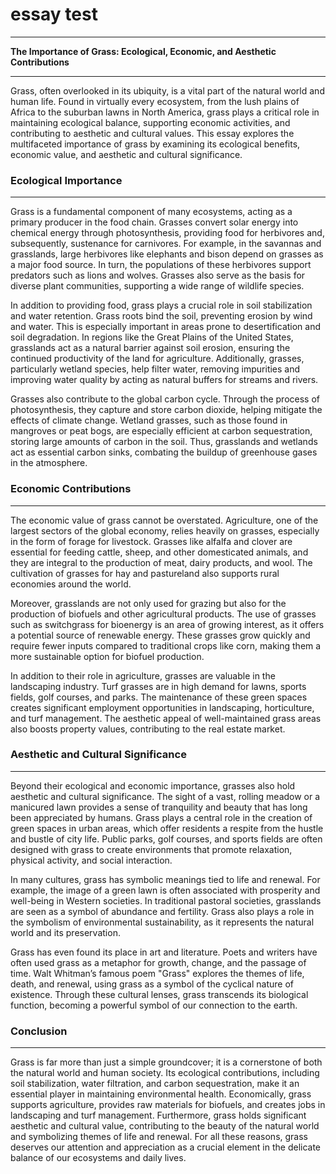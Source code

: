 # essay test

_____________________________________________________________________________________________________________________________________________________

**The Importance of Grass: Ecological, Economic, and Aesthetic Contributions**

_____________________________________________________________________________________________________________________________________________________

Grass, often overlooked in its ubiquity, is a vital part of the natural world and human life. Found in virtually every ecosystem, from the lush plains of Africa to the suburban lawns in North America, grass plays a critical role in maintaining ecological balance, supporting economic activities, and contributing to aesthetic and cultural values. This essay explores the multifaceted importance of grass by examining its ecological benefits, economic value, and aesthetic and cultural significance.

### Ecological Importance

_____________________________________________________________________________________________________________________________________________________

Grass is a fundamental component of many ecosystems, acting as a primary producer in the food chain. Grasses convert solar energy into chemical energy through photosynthesis, providing food for herbivores and, subsequently, sustenance for carnivores. For example, in the savannas and grasslands, large herbivores like elephants and bison depend on grasses as a major food source. In turn, the populations of these herbivores support predators such as lions and wolves. Grasses also serve as the basis for diverse plant communities, supporting a wide range of wildlife species.

In addition to providing food, grass plays a crucial role in soil stabilization and water retention. Grass roots bind the soil, preventing erosion by wind and water. This is especially important in areas prone to desertification and soil degradation. In regions like the Great Plains of the United States, grasslands act as a natural barrier against soil erosion, ensuring the continued productivity of the land for agriculture. Additionally, grasses, particularly wetland species, help filter water, removing impurities and improving water quality by acting as natural buffers for streams and rivers.

Grasses also contribute to the global carbon cycle. Through the process of photosynthesis, they capture and store carbon dioxide, helping mitigate the effects of climate change. Wetland grasses, such as those found in mangroves or peat bogs, are especially efficient at carbon sequestration, storing large amounts of carbon in the soil. Thus, grasslands and wetlands act as essential carbon sinks, combating the buildup of greenhouse gases in the atmosphere.

### Economic Contributions

_____________________________________________________________________________________________________________________________________________________

The economic value of grass cannot be overstated. Agriculture, one of the largest sectors of the global economy, relies heavily on grasses, especially in the form of forage for livestock. Grasses like alfalfa and clover are essential for feeding cattle, sheep, and other domesticated animals, and they are integral to the production of meat, dairy products, and wool. The cultivation of grasses for hay and pastureland also supports rural economies around the world.

Moreover, grasslands are not only used for grazing but also for the production of biofuels and other agricultural products. The use of grasses such as switchgrass for bioenergy is an area of growing interest, as it offers a potential source of renewable energy. These grasses grow quickly and require fewer inputs compared to traditional crops like corn, making them a more sustainable option for biofuel production.

In addition to their role in agriculture, grasses are valuable in the landscaping industry. Turf grasses are in high demand for lawns, sports fields, golf courses, and parks. The maintenance of these green spaces creates significant employment opportunities in landscaping, horticulture, and turf management. The aesthetic appeal of well-maintained grass areas also boosts property values, contributing to the real estate market.

### Aesthetic and Cultural Significance

_____________________________________________________________________________________________________________________________________________________

Beyond their ecological and economic importance, grasses also hold aesthetic and cultural significance. The sight of a vast, rolling meadow or a manicured lawn provides a sense of tranquility and beauty that has long been appreciated by humans. Grass plays a central role in the creation of green spaces in urban areas, which offer residents a respite from the hustle and bustle of city life. Public parks, golf courses, and sports fields are often designed with grass to create environments that promote relaxation, physical activity, and social interaction.

In many cultures, grass has symbolic meanings tied to life and renewal. For example, the image of a green lawn is often associated with prosperity and well-being in Western societies. In traditional pastoral societies, grasslands are seen as a symbol of abundance and fertility. Grass also plays a role in the symbolism of environmental sustainability, as it represents the natural world and its preservation.

Grass has even found its place in art and literature. Poets and writers have often used grass as a metaphor for growth, change, and the passage of time. Walt Whitman’s famous poem "Grass" explores the themes of life, death, and renewal, using grass as a symbol of the cyclical nature of existence. Through these cultural lenses, grass transcends its biological function, becoming a powerful symbol of our connection to the earth.

### Conclusion

_____________________________________________________________________________________________________________________________________________________

Grass is far more than just a simple groundcover; it is a cornerstone of both the natural world and human society. Its ecological contributions, including soil stabilization, water filtration, and carbon sequestration, make it an essential player in maintaining environmental health. Economically, grass supports agriculture, provides raw materials for biofuels, and creates jobs in landscaping and turf management. Furthermore, grass holds significant aesthetic and cultural value, contributing to the beauty of the natural world and symbolizing themes of life and renewal. For all these reasons, grass deserves our attention and appreciation as a crucial element in the delicate balance of our ecosystems and daily lives.
